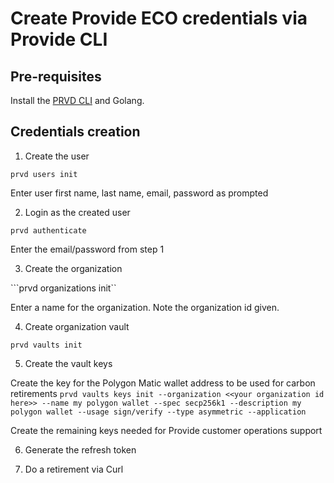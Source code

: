 # Create Provide ECO credentials via Provide CLI

## Pre-requisites
Install the [PRVD CLI](https://github.com/provideplatform/provide-cli) and Golang.

## Credentials creation

1. Create the user

```prvd users init```

Enter user first name, last name, email, password as prompted

2. Login as the created user

```prvd authenticate```

Enter the email/password from step 1

3. Create the organization

```prvd organizations init``

Enter a name for the organization. Note the organization id given.

4. Create organization vault

```prvd vaults init```

5. Create the vault keys

Create the key for the Polygon Matic wallet address to be used for carbon retirements
```prvd vaults keys init --organization <<your organization id here>> --name my polygon wallet --spec secp256k1 --description my polygon wallet --usage sign/verify --type asymmetric --application ```

Create the remaining keys needed for Provide customer operations support

6. Generate the refresh token

7. Do a retirement via Curl